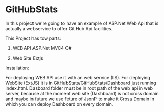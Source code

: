 # GitHubStats
In this project we're going to have an example of ASP.Net Web Api that is actually a webservice to offer Git Hub Api facilities.

This Project has tow parts:

1) WEB API
  ASP.Net MVC4 C#
  
2) Web Site
  Extjs
  
Installation:

For deploying WEB API use it with an web service (IIS).
For deploying WebSite (ExtJS) it is in GitHubStats/GitHubStats/Dashboard just running index.html.
Dasboard folder must be in root path of the web api in web server, because at the moment web site (Dashboard) is not cross domain and maybe in future we use feture of JsonP to make it Cross Domain in which you can deploy Dashboard on every domain.
